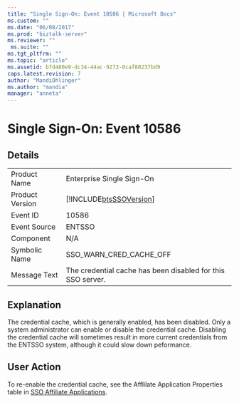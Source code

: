 ```yaml
---
title: "Single Sign-On: Event 10586 | Microsoft Docs"
ms.custom: ""
ms.date: "06/08/2017"
ms.prod: "biztalk-server"
ms.reviewer: ""
 ms.suite: ""
ms.tgt_pltfrm: ""
ms.topic: "article"
ms.assetid: b7d480e9-dc34-44ac-9272-0caf80237bd9
caps.latest.revision: 7
author: "MandiOhlinger"
ms.author: "mandia"
manager: "anneta"
---
```

# Single Sign-On: Event 10586
## Details  
  
|||  
|-|-|  
|Product Name|Enterprise Single Sign-On|  
|Product Version|[!INCLUDE[btsSSOVersion](../includes/btsssoversion-md.md)]|  
|Event ID|10586|  
|Event Source|ENTSSO|  
|Component|N/A|  
|Symbolic Name|SSO_WARN_CRED_CACHE_OFF|  
|Message Text|The credential cache has been disabled for this SSO server.|  
  
## Explanation  
 The credential cache, which is generally enabled, has been disabled. Only a system administrator can enable or disable the credential cache. Disabling the credential cache will sometimes result in more current credentials from the ENTSSO system, although it could slow down peformance.  
  
## User Action  
 To re-enable the credential cache, see the Afflilate Application Properties table in [SSO Affiliate Applications](../core/sso-affiliate-applications.md).